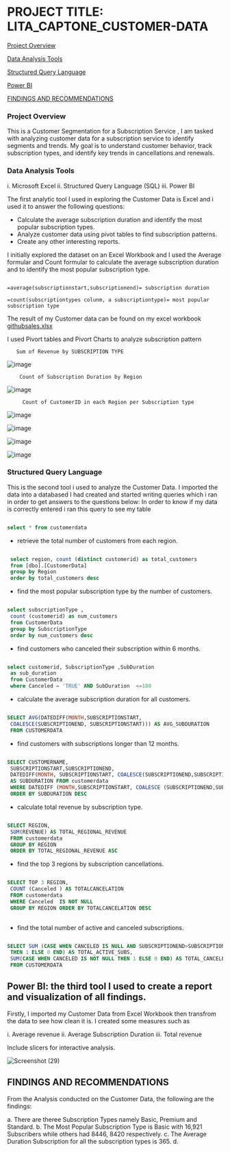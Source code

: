 # PROJECT TITLE: LITA_CAPTONE_CUSTOMER-DATA

[Project Overview](#project-overview)

[Data Analysis Tools](#data-analysis-tools)

 [Structured Query Language](#structured-query-language)
 
 [Power BI](#power-bi)

[FINDINGS AND RECOMMENDATIONS](#findings-and-recommendations)

### Project Overview 

This is a Customer Segmentation for a Subscription Service , I am tasked with  analyzing customer data for a subscription service to identify
segments and trends. My goal is to understand customer behavior, track subscription types,
and identify key trends in cancellations and renewals.

### Data Analysis Tools

i. Microsoft Excel 
ii. Structured Query Language (SQL)
iii. Power BI

The first analytic tool I used in exploring the Customer Data is Excel and i used it to answer the following questions:

- Calculate the average subscription duration and identify the most popular subscription types.
- Analyze customer data using pivot tables to find subscription patterns.
- Create any other interesting reports.

I initially explored the dataset on an Excel Workbook and I used the Average formular and Count formular to calculate the average subscription duration 
and to identify the most popular subscription type.

```excel

=average(subscriptionstart,subscriptionend)= subscription duration

```

```excel
=count(subscriptiontypes colunm, a subscriptiontype)= most popular subscription type

```

The result of my Customer data can be found on my excel workbook [githubsales.xlsx](https://github.com/user-attachments/files/17618330/githubsales.xlsx)

I used Pivort tables and Pivort Charts to analyze subscription pattern

	
       Sum of Revenue by SUBSCRIPTION TYPE	

![image](https://github.com/user-attachments/assets/099625bb-c22c-4d36-9896-114ecb350c38)

    	Count of Subscription Duration by Region

![image](https://github.com/user-attachments/assets/abfdd535-1706-4a76-b1e8-9fb50755341d)
	
         Count of CustomerID in each Region per Subscription type

![image](https://github.com/user-attachments/assets/4a650420-585e-47d9-b52e-1beea92d9aab)


![image](https://github.com/user-attachments/assets/8a4cbbc6-e227-47ca-a6cb-9a44ca705abc)

![image](https://github.com/user-attachments/assets/d914525d-8130-4f27-9638-e62e57fa08dc)

![image](https://github.com/user-attachments/assets/8ca6498c-4b58-4dd2-a2e5-0dcfba887f85)




### Structured Query Language

This is the second tool i used to analyze the Customer Data. I imported the data into a databased I had created and started writing queries which i ran in order to get 
answers to the questions below:
In order to know if my data is correctly entered i ran this query to see my table

```sql

select * from customerdata

```
- retrieve the total number of customers from each region.
```sql

 select region, count (distinct customerid) as total_customers
 from [dbo].[CustomerData]
 group by Region 
 order by total_customers desc

```

 - find the most popular subscription type by the number of customers.

```sql

select subscriptionType ,
 count (customerid) as num_customers
 from CustomerData 
 group by SubscriptionType 
 order by num_customers desc

```

- find customers who canceled their subscription within 6 months.

```sql

select customerid, SubscriptionType ,SubDuration 
 as sub_duration
 from CustomerData 
 where Canceled = 'TRUE' AND SubDuration  <=180

```

- calculate the average subscription duration for all customers.

```sql

SELECT AVG(DATEDIFF(MONTH,SUBSCRIPTIONSTART,
 COALESCE(SUBSCRIPTIONEND, SUBSCRIPTIONSTART))) AS AVG_SUBDURATION
 FROM CUSTOMERDATA

```

 - find customers with subscriptions longer than 12 months.

```sql

SELECT CUSTOMERNAME,
 SUBSCRIPTIONSTART,SUBSCRIPTIONEND,
 DATEDIFF(MONTH, SUBSCRIPTIONSTART, COALESCE(SUBSCRIPTIONEND,SUBSCRIPTIONSTART))
 AS SUBDURATION FROM customerdata 
 WHERE DATEDIFF (MONTH,SUBSCRIPTIONSTART, COALESCE (SUBSCRIPTIONEND,SUBSCRIPTIONSTART))<=12
 ORDER BY SUBDURATION DESC

```

- calculate total revenue by subscription type.

```sql

SELECT REGION,
 SUM(REVENUE) AS TOTAL_REGIONAL_REVENUE
 FROM customerdata 
 GROUP BY REGION
 ORDER BY TOTAL_REGIONAL_REVENUE ASC

```

- find the top 3 regions by subscription cancellations.

```sql

SELECT TOP 3 REGION,
 COUNT (Canceled ) AS TOTALCANCELATION
 FROM customerdata 
 WHERE Canceled  IS NOT NULL
 GROUP BY REGION ORDER BY TOTALCANCELATION DESC
 
 ```
 
-  find the total number of active and canceled subscriptions.

```sql

SELECT SUM (CASE WHEN CANCELED IS NULL AND SUBSCRIPTIONEND>SUBSCRIPTIONSTART
 THEN 1 ELSE 0 END) AS TOTAL_ACTIVE_SUBS,
 SUM(CASE WHEN CANCELED IS NOT NULL THEN 1 ELSE 0 END) AS TOTAL_CANCELEDSUBS
 FROM CUSTOMERDATA

```

## Power BI: the third tool I used to create a report and visualization of all findings.

Firstly, I imported my Customer Data from Excel Workbook then transfrom the data to see how clean it is. 
I created some measures such as 

i. Average revenue
ii. Average Subscription Duration
iii. Total revenue



Include slicers for interactive analysis.

![Screenshot (29)](https://github.com/user-attachments/assets/9fb42112-80df-479a-a769-c26d48671c20)


## FINDINGS AND RECOMMENDATIONS

From the Analysis conducted on the Customer Data, the following are the findings:

a. There are theree Subscription Types namely Basic, Premium and Standard.
b. The Most Popular Subscription Type is Basic with 16,921 Subscribers while others had 8446, 8420 respectively.
c. The Average Duration Subscription for all the subscription types is 365.
d. 





